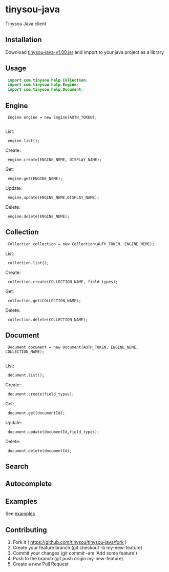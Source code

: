 # tinysou-java

Tinysou Java client

## Installation

Download [tinysou-java-v1.00.jar](https://github.com/wangyeming/tinysou-java/tree/develop/jar) and import to your java project as a library

## Usage

```java
 import com.tinysou.help.Collection;
 import com.tinysou.help.Engine;
 import com.tinysou.help.Document;
```

## Engine
```
 Engine engine = new Engine(AUTH_TOKEN);
 
```
List:
```
 engine.list();
```

Create:
```
 engine.create(ENGINE_NEME, DISPLAY_NAME);
```

Get:
```
 engine.get(ENGINE_NEME);
```

Update:
```
 engine.update(ENGINE_NEME,DISPLAY_NAME);
```

Delete:
```
 engine.delete(ENGINE_NEME);
```

## Collection

```
 Collection collection = new Collection(AUTH_TOKEN, ENGINE_NEME);
```

List:
```
 collection.list();
```

Create:
```
 collection.create(COLLECTION_NAME, field_types);
```

Get:
```
 collection.get(COLLECTION_NAME);
```

Delete:
```
 collection.delete(COLLECTION_NAME);
```

## Document

```
 Document document = new Document(AUTH_TOKEN, ENGINE_NEME, COLLECTION_NAME);
 
```
List:
```
 document.list();
```

Create:
```
 document.create(field_types);
```

Get:
```
 document.get(documentId);
```

Update:
```
 document.update(documentId,field_types);
```

Delete:
```
 document.delete(documentId);
```

## Search

## Autocomplete

## Examples
See [examples](https://github.com/wangyeming/tinysou-java/tree/develop/examples)

## Contributing
1. Fork it ( https://github.com/tinysou/tinysou-java/fork )
2. Create your feature branch (git checkout -b my-new-feature)
3. Commit your changes (git commit -am 'Add some feature')
4. Push to the branch (git push origin my-new-feature)
5. Create a new Pull Request
